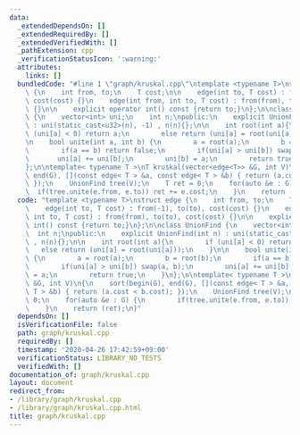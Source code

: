 ```yaml
---
data:
  _extendedDependsOn: []
  _extendedRequiredBy: []
  _extendedVerifiedWith: []
  _pathExtension: cpp
  _verificationStatusIcon: ':warning:'
  attributes:
    links: []
  bundledCode: "#line 1 \"graph/kruskal.cpp\"\ntemplate <typename T>\nstruct edge\
    \ {\n    int from, to;\n    T cost;\n\n    edge(int to, T cost) : from(-1), to(to),\
    \ cost(cost) {}\n    edge(int from, int to, T cost) : from(from), to(to), cost(cost)\
    \ {}\n\n    explicit operator int() const {return to;}\n};\n\nclass UnionFind\
    \ {\n    vector<int> uni;\n    int n;\npublic:\n    explicit UnionFind(int n)\
    \ : uni(static_cast<u32>(n), -1) , n(n){};\n\n    int root(int a){\n        if\
    \ (uni[a] < 0) return a;\n        else return (uni[a] = root(uni[a]));\n    }\n\
    \n    bool unite(int a, int b) {\n        a = root(a);\n        b = root(b);\n\
    \        if(a == b) return false;\n        if(uni[a] > uni[b]) swap(a, b);\n \
    \       uni[a] += uni[b];\n        uni[b] = a;\n        return true;\n    }\n\
    };\n\ntemplate< typename T >\nT kruskal(vector<edge<T>> &G, int V)\n{\n    sort(begin(G),\
    \ end(G), [](const edge< T > &a, const edge< T > &b) { return (a.cost < b.cost);\
    \ });\n    UnionFind tree(V);\n    T ret = 0;\n    for(auto &e : G) {\n      \
    \  if(tree.unite(e.from, e.to)) ret += e.cost;\n    }\n    return (ret);\n}\n"
  code: "template <typename T>\nstruct edge {\n    int from, to;\n    T cost;\n\n\
    \    edge(int to, T cost) : from(-1), to(to), cost(cost) {}\n    edge(int from,\
    \ int to, T cost) : from(from), to(to), cost(cost) {}\n\n    explicit operator\
    \ int() const {return to;}\n};\n\nclass UnionFind {\n    vector<int> uni;\n  \
    \  int n;\npublic:\n    explicit UnionFind(int n) : uni(static_cast<u32>(n), -1)\
    \ , n(n){};\n\n    int root(int a){\n        if (uni[a] < 0) return a;\n     \
    \   else return (uni[a] = root(uni[a]));\n    }\n\n    bool unite(int a, int b)\
    \ {\n        a = root(a);\n        b = root(b);\n        if(a == b) return false;\n\
    \        if(uni[a] > uni[b]) swap(a, b);\n        uni[a] += uni[b];\n        uni[b]\
    \ = a;\n        return true;\n    }\n};\n\ntemplate< typename T >\nT kruskal(vector<edge<T>>\
    \ &G, int V)\n{\n    sort(begin(G), end(G), [](const edge< T > &a, const edge<\
    \ T > &b) { return (a.cost < b.cost); });\n    UnionFind tree(V);\n    T ret =\
    \ 0;\n    for(auto &e : G) {\n        if(tree.unite(e.from, e.to)) ret += e.cost;\n\
    \    }\n    return (ret);\n}"
  dependsOn: []
  isVerificationFile: false
  path: graph/kruskal.cpp
  requiredBy: []
  timestamp: '2020-04-26 17:42:59+09:00'
  verificationStatus: LIBRARY_NO_TESTS
  verifiedWith: []
documentation_of: graph/kruskal.cpp
layout: document
redirect_from:
- /library/graph/kruskal.cpp
- /library/graph/kruskal.cpp.html
title: graph/kruskal.cpp
---
```

